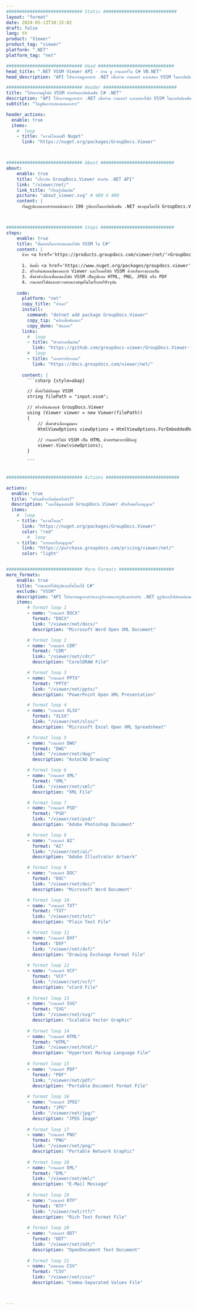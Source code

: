 ```yaml
---
############################# Static ############################
layout: "format"
date: 2024-05-13T10:15:02
draft: false
lang: th
product: "Viewer"
product_tag: "viewer"
platform: ".NET"
platform_tag: "net"

############################# Head #############################
head_title: ".NET VSSM Viewer API - อ่าน ดู เรนเดอร์ใน C# VB.NET"
head_description: "API โปรแกรมดูเอกสาร .NET เพื่ออ่าน เรนเดอร์ และแสดง VSSM ในแอปพลิเคชัน C#, ASP.NET, VB.NET และ .NET Core ทุกประเภท"

############################# Header ############################
title: "โปรแกรมดูไฟล์ VSSM สำหรับแอปพลิเคชัน C# .NET" 
description: "API โปรแกรมดูเอกสาร .NET เพื่ออ่าน เรนเดอร์ และแสดงไฟล์ VSSM ในแอปพลิเคชัน C#, ASP.NET, VB.NET และ .NET Core ทุกประเภท ดูไฟล์ที่เรนเดอร์ด้วยการจัดรูปแบบและเค้าโครงที่แท้จริงใน HTML5, PDF หรือเป็นรูปภาพโดยใช้โค้ดเพียงไม่กี่บรรทัด" 
subtitle: "โซลูชันการแสดงผลเอกสาร" 

header_actions:
  enable: true
  items:
    #  loop
    - title: "ดาวน์โหลดฟรี Nuget"
      link: "https://nuget.org/packages/GroupDocs.Viewer"



############################# About ############################
about:
    enable: true
    title: "เกี่ยวกับ GroupDocs.Viewer สำหรับ .NET API"
    link: "/viewer/net/"
    link_title: "เรียนรู้เพิ่มเติม"
    picture: "about_viewer.svg" # 480 X 400
    content: |
      เริ่มดูรูปแบบเอกสารยอดนิยมกว่า 190 รูปแบบในแอปพลิเคชัน .NET ของคุณโดยใช้ GroupDocs.Viewer สำหรับ .NET API โดยการเพิ่มโค้ดสองสามบรรทัด นักพัฒนาสามารถแสดง PDF, การประมวลผลคำ, สเปรดชีต Excel, การนำเสนอ, Visio, โครงการ, Outlook และรูปแบบเอกสารยอดนิยมอื่นๆ ในโหมด HTML5, รูปภาพ หรือ PDF ได้อย่างง่ายดาย การเรนเดอร์เอกสารรวดเร็ว เหมือนกับไฟล์ต้นฉบับ และไม่จำเป็นต้องติดตั้งซอฟต์แวร์เพิ่มเติมหรือไลบรารีภายนอกอื่นใด



############################# Steps ############################
steps:
    enable: true
    title: "ขั้นตอนในการแสดงผลไฟล์ VSSM ใน C#" 
    content: |
      ด้วย <a href='https://products.groupdocs.com/viewer/net/'>GroupDocs.Viewer</a> คุณสามารถแสดงผล VSSM เป็น HTML, JPEG, PNG หรือ PDF ได้ในไม่กี่ขั้นตอน
      
      1. ติดตั้ง <a href='https://www.nuget.org/packages/groupdocs.viewer'>GroupDocs.Viewer สำหรับ .NET</a> โดยใช้ตัวจัดการแพ็คเกจที่คุณชื่นชอบ 
      2. สร้างอินสแตนซ์ของคลาส Viewer และโหลดไฟล์ VSSM ด้วยเส้นทางแบบเต็ม  
      3. ตั้งค่าตัวเลือกเพื่อแสดงไฟล์ VSSM เป็นรูปแบบ HTML, PNG, JPEG หรือ PDF 
      4. เรนเดอร์ไฟล์และตรวจสอบเอาต์พุตในไดเร็กทอรีปัจจุบัน 
   
    code:
      platform: "net"
      copy_title: "สำเนา"
      install:
        command: "dotnet add package GroupDocs.Viewer"
        copy_tip: "คลิกเพื่อคัดลอก"
        copy_done: "คัดลอก"
      links:
        #  loop
        - title: "ตัวอย่างเพิ่มเติม"
          link: "https://github.com/groupdocs-viewer/GroupDocs.Viewer-for-.NET"
        #  loop
        - title: "เอกสารประกอบ"
          link: "https://docs.groupdocs.com/viewer/net/"
          
      content: |
        ```csharp {style=abap}

        // ตั้งค่าไฟล์อินพุต VSSM
        string filePath = "input.vssm";

        // สร้างอินสแตนซ์ GroupDocs.Viewer
        using (Viewer viewer = new Viewer(filePath))
        {
            // ตั้งค่าตัวเลือกมุมมอง
            HtmlViewOptions viewOptions = HtmlViewOptions.ForEmbeddedResources();
                
            // เรนเดอร์ไฟล์ VSSM เป็น HTML ด้วยทรัพยากรที่ฝังอยู่
            viewer.View(viewOptions);
        }

        ```            


############################# Actions ############################

actions:
  enable: true
  title: "พร้อมที่จะเริ่มต้นหรือยัง?"
  description: "ลองใช้คุณสมบัติ GroupDocs.Viewer ฟรีหรือขอใบอนุญาต"
  items:
    #  loop
    - title: "ดาวน์โหลด"
      link: "https://nuget.org/packages/GroupDocs.Viewer"
      color: "red"
        #  loop
    - title: "การออกใบอนุญาต"
      link: "https://purchase.groupdocs.com/pricing/viewer/net/"
      color: "light"


############################# More Formats #####################
more_formats:
    enable: true
    title: "เรนเดอร์ไฟล์รูปแบบอื่นโดยใช้ C#"
    exclude: "VSSM"
    description: "API โปรแกรมดูเอกสารและรูปภาพหลายรูปแบบสำหรับ .NET ดูรูปแบบไฟล์ยอดนิยมบางรูปแบบด้านล่างโดยไม่ต้องใช้โปรแกรมดูจากภายนอก"
    items: 
        # format loop 1
        - name: "เรนเดอร์ DOCX"
          format: "DOCX"
          link: "/viewer/net/docx/"
          description: "Microsoft Word Open XML Document" 

        # format loop 2
        - name: "เรนเดอร์ CDR" 
          format: "CDR"
          link: "/viewer/net/cdr/"
          description: "CorelDRAW File" 

        # format loop 3
        - name: "เรนเดอร์ PPTX"
          format: "PPTX"
          link: "/viewer/net/pptx/"
          description: "PowerPoint Open XML Presentation" 

        # format loop 4
        - name: "เรนเดอร์ XLSX"
          format: "XLSX"
          link: "/viewer/net/xlsx/"
          description: "Microsoft Excel Open XML Spreadsheet" 

        # format loop 5
        - name: "เรนเดอร์ DWG"
          format: "DWG"
          link: "/viewer/net/dwg/"
          description: "AutoCAD Drawing"

        # format loop 6
        - name: "เรนเดอร์ XML"
          format: "XML"
          link: "/viewer/net/xml/"
          description: "XML File"

        # format loop 7
        - name: "เรนเดอร์ PSD"
          format: "PSD"
          link: "/viewer/net/psd/"
          description: "Adobe Photoshop Document"

        # format loop 8
        - name: "เรนเดอร์ AI"
          format: "AI"
          link: "/viewer/net/ai/"
          description: "Adobe Illustrator Artwork"

        # format loop 9
        - name: "เรนเดอร์ DOC"
          format: "DOC"
          link: "/viewer/net/doc/"
          description: "Microsoft Word Document" 

        # format loop 10
        - name: "เรนเดอร์ TXT" 
          format: "TXT"
          link: "/viewer/net/txt/"
          description: "Plain Text File" 

        # format loop 11
        - name: "เรนเดอร์ DXF" 
          format: "DXF"
          link: "/viewer/net/dxf/"
          description: "Drawing Exchange Format File"  
          
        # format loop 12
        - name: "เรนเดอร์ VCF"
          format: "VCF"
          link: "/viewer/net/vcf/"
          description: "vCard File"  
              
        # format loop 13
        - name: "เรนเดอร์ SVG"
          format: "SVG"
          link: "/viewer/net/svg/"
          description: "Scalable Vector Graphic" 
          
        # format loop 14
        - name: "เรนเดอร์ HTML"
          format: "HTML"
          link: "/viewer/net/html/"
          description: "Hypertext Markup Language File" 
          
        # format loop 15
        - name: "เรนเดอร์ PDF"
          format: "PDF"
          link: "/viewer/net/pdf/"
          description: "Portable Document Format File"
          
        # format loop 16
        - name: "เรนเดอร์ JPEG"
          format: "JPG"
          link: "/viewer/net/jpg/"
          description: "JPEG Image"
          
        # format loop 17
        - name: "เรนเดอร์ PNG"
          format: "PNG"
          link: "/viewer/net/png/"
          description: "Portable Network Graphic" 
          
        # format loop 18
        - name: "เรนเดอร์ EML"
          format: "EML"
          link: "/viewer/net/eml/"
          description: "E-Mail Message" 
          
        # format loop 19
        - name: "เรนเดอร์ RTF"
          format: "RTF"
          link: "/viewer/net/rtf/"
          description: "Rich Text Format File" 
          
        # format loop 20
        - name: "เรนเดอร์ ODT"
          format: "ODT"
          link: "/viewer/net/odt/"
          description: "OpenDocument Text Document" 
          
        # format loop 21
        - name: "แสดงผล CSV"
          format: "CSV"
          link: "/viewer/net/csv/"
          description: "Comma-Separated Values File" 



---
```

